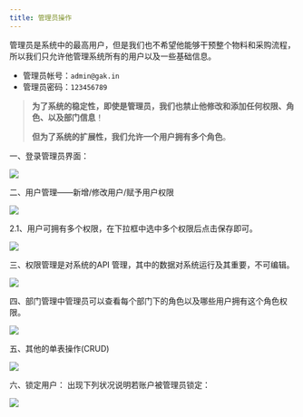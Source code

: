 ```yaml
---
title: 管理员操作
---
```


管理员是系统中的最高用户，但是我们也不希望他能够干预整个物料和采购流程，所以我们只允许他管理系统所有的用户以及一些基础信息。

- 管理员帐号：`admin@gak.in`
- 管理员密码：`123456789`

> **为了系统的稳定性，即使是管理员，我们也禁止他修改和添加任何权限、角色、以及部门信息**！
>
> **但为了系统的扩展性，我们允许一个用户拥有多个角色**。

一、登录管理员界面：

![](http://image.japoul.cn/docs/%E5%9B%BE%E7%89%8717.png)

二、用户管理——新增/修改用户/赋予用户权限

![](http://image.japoul.cn/docs/%E5%9B%BE%E7%89%8718.png)

2.1、用户可拥有多个权限，在下拉框中选中多个权限后点击保存即可。

![](http://image.japoul.cn/docs/%E5%9B%BE%E7%89%8719.png)

三、权限管理是对系统的API 管理，其中的数据对系统运行及其重要，不可编辑。

![](http://image.japoul.cn/docs/%E5%9B%BE%E7%89%8720.png)

四、部门管理中管理员可以查看每个部门下的角色以及哪些用户拥有这个角色权限。

![](http://image.japoul.cn/docs/%E5%9B%BE%E7%89%8721.png)

五、其他的单表操作(CRUD)

![](http://image.japoul.cn/docs/%E5%9B%BE%E7%89%8722.png)

六、锁定用户： 出现下列状况说明若账户被管理员锁定：

![](http://image.japoul.cn/docs/%E5%9B%BE%E7%89%877.png)
